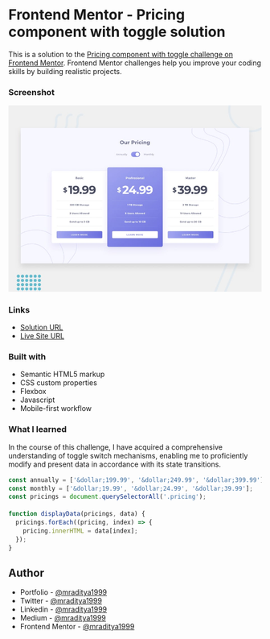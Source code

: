 # Frontend Mentor - Pricing component with toggle solution

This is a solution to the [Pricing component with toggle challenge on Frontend Mentor](https://www.frontendmentor.io/challenges/pricing-component-with-toggle-8vPwRMIC). Frontend Mentor challenges help you improve your coding skills by building realistic projects.

### Screenshot

[![Design preview for the Pricing component with toggle coding challenge](./design/desktop-preview.jpg)](https://fm-27-pricing-component-with-toggle.netlify.app)

### Links

- [Solution URL](https://www.frontendmentor.io/solutions/calculator-app-Ko2LulgLbM)
- [Live Site URL](https://fm-27-pricing-component-with-toggle.netlify.app)

### Built with

- Semantic HTML5 markup
- CSS custom properties
- Flexbox
- Javascript
- Mobile-first workflow

### What I learned

In the course of this challenge, I have acquired a comprehensive understanding of toggle switch mechanisms, enabling me to proficiently modify and present data in accordance with its state transitions.

```js
const annually = ['&dollar;199.99', '&dollar;249.99', '&dollar;399.99'];
const monthly = ['&dollar;19.99', '&dollar;24.99', '&dollar;39.99'];
const pricings = document.querySelectorAll('.pricing');

function displayData(pricings, data) {
  pricings.forEach((pricing, index) => {
    pricing.innerHTML = data[index];
  });
}
```

## Author

- Portfolio - [@mraditya1999](https://www.adityayadav.live)
- Twitter - [@mraditya1999](https://twitter.com/mraditya1999)
- Linkedin - [@mraditya1999](https://www.linkedin.com/in/mraditya1999/)
- Medium - [@mraditya1999](https://medium.com/@mraditya1999)
- Frontend Mentor - [@mraditya1999](https://www.frontendmentor.io/profile/Aditya-oss-creator)

